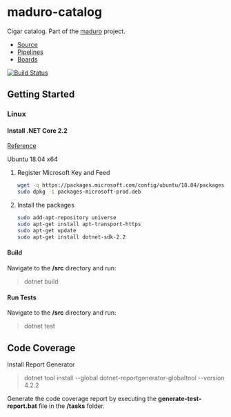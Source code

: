 # maduro-catalog
Cigar catalog. Part of the [maduro](https://github.com/david-palumbo/maduro) project.

- [Source](https://github.com/david-palumbo/maduro-catalog)
- [Pipelines](https://dev.azure.com/david-palumbo/maduro/_build)
- [Boards](https://dev.azure.com/david-palumbo/maduro/_workitems/recentlyupdated)

[![Build Status](https://dev.azure.com/david-palumbo/maduro/_apis/build/status/david-palumbo.maduro-catalog?branchName=master)](https://dev.azure.com/david-palumbo/maduro/_build/latest?definitionId=1&branchName=master)

## Getting Started

### Linux

#### Install .NET Core 2.2

[Reference](https://dotnet.microsoft.com/download)

Ubuntu 18.04 x64

1. Register Microsoft Key and Feed
    ```bash
    wget -q https://packages.microsoft.com/config/ubuntu/18.04/packages-microsoft-prod.deb
    sudo dpkg -i packages-microsoft-prod.deb
    ```
1. Install the packages
    ```bash
    sudo add-apt-repository universe
    sudo apt-get install apt-transport-https
    sudo apt-get update
    sudo apt-get install dotnet-sdk-2.2
    ```

#### Build

Navigate to the **/src** directory and run:

> dotnet build

#### Run Tests

Navigate to the **/src** directory and run:

> dotnet test

## Code Coverage

Install Report Generator

> dotnet tool install --global dotnet-reportgenerator-globaltool --version 4.2.2

Generate the code coverage report by executing the **generate-test-report.bat** file
in the **/tasks** folder.